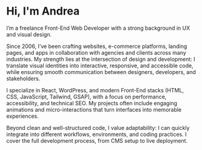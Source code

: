 # Hi, I'm Andrea

I’m a freelance Front-End Web Developer with a strong background in UX and visual design.

Since 2006, I’ve been crafting websites, e-commerce platforms, landing pages, and apps in collaboration with agencies and clients across many industries. My strength lies at the intersection of design and development: I translate visual identities into interactive, responsive, and accessible code, while ensuring smooth communication between designers, developers, and stakeholders.

I specialize in React, WordPress, and modern Front-End stacks (HTML, CSS, JavaScript, Tailwind, GSAP), with a focus on performance, accessibility, and technical SEO. My projects often include engaging animations and micro-interactions that turn interfaces into memorable experiences.

Beyond clean and well-structured code, I value adaptability: I can quickly integrate into different workflows, environments, and coding practices. I cover the full development process, from CMS setup to live deployment.

